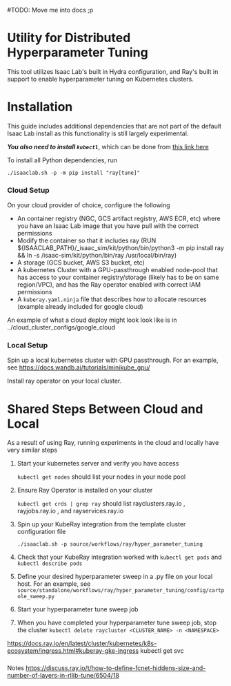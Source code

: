 #TODO: Move me into docs ;p

# Utility for Distributed Hyperparameter Tuning

This tool utilizes Isaac Lab's built in Hydra configuration, and Ray's built in support
to enable hyperparameter tuning on Kubernetes clusters.


# Installation

This guide includes additional dependencies that are not part of the default Isaac Lab install
as this functionality is still largely experimental.

***You also need to install `kubectl`***, which can be done from [this link here](https://kubernetes.io/docs/tasks/tools/)

To install all Python dependencies, run

```
./isaaclab.sh -p -m pip install "ray[tune]"
```

### Cloud Setup

On your cloud provider of choice, configure the following

- An container registry (NGC, GCS artifact registry, AWS ECR, etc) where you have
	an Isaac Lab image that you have pull with the correct permissions
- Modify the container so that it includes ray
	(RUN ${ISAACLAB_PATH}/_isaac_sim/kit/python/bin/python3 -m pip install ray && ln -s /isaac-sim/kit/python/bin/ray /usr/local/bin/ray)
- A storage (GCS bucket, AWS S3 bucket, etc)
- A kubernetes Cluster with a GPU-passthrough enabled node-pool that has access to
	your container registry/storage (likely has to be on same region/VPC), and has the Ray operator enabled
	with correct IAM permissions
- A ``kuberay.yaml.ninja`` file that describes how to allocate resources (example already included for
	google cloud)

An example of what a cloud deploy might look look like is in ../cloud_cluster_configs/google_cloud


### Local Setup
Spin up a local kubernetes cluster with GPU passthrough.
For an example, see https://docs.wandb.ai/tutorials/minikube_gpu/

Install ray operator on your local cluster.


# Shared Steps Between Cloud and Local
As a result of using Ray, running experiments in the cloud and locally have very similar steps

1. Start your kubernetes server and verify you have access

	``kubectl get nodes`` should list your nodes in your node pool

2. Ensure Ray Operator is installed on your cluster

	``kubectl get crds | grep ray`` should list rayclusters.ray.io , rayjobs.ray.io , and
	rayservices.ray.io

2. Spin up your KubeRay integration from the template cluster configuration file

	``./isaaclab.sh -p source/workflows/ray/hyper_parameter_tuning``

3. Check that your KubeRay integration worked with `kubectl get pods` and `kubectl describe pods`

4. Define your desired hyperparameter sweep in a .py file on your local host.
	For an example, see ``source/standalone/workflows/ray/hyper_parameter_tuning/config/cartpole_sweep.py``

5. Start your hyperparameter tune sweep job

6. When you have completed your hyperparameter tune sweep job, stop the cluster
	``kubectl delete raycluster <CLUSTER_NAME> -n <NAMESPACE>``

https://docs.ray.io/en/latest/cluster/kubernetes/k8s-ecosystem/ingress.html#kuberay-gke-ingress
 kubectl get svc
###
Notes
https://discuss.ray.io/t/how-to-define-fcnet-hiddens-size-and-number-of-layers-in-rllib-tune/6504/18
